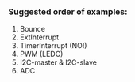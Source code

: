 ### Suggested order of examples:

1. Bounce
2. ExtInterrupt
3. TimerInterrupt (NO!)
4. PWM (LEDC)
5. I2C-master & I2C-slave
6. ADC
